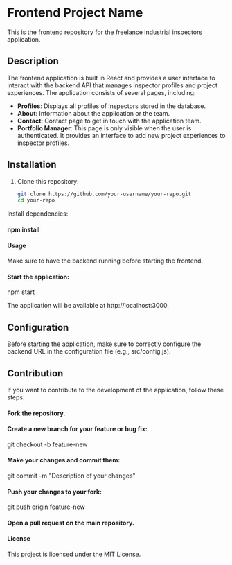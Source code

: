 # Frontend Project Name

This is the frontend repository for the freelance industrial inspectors application.

## Description

The frontend application is built in React and provides a user interface to interact with the backend API that manages inspector profiles and project experiences. The application consists of several pages, including:

- **Profiles**: Displays all profiles of inspectors stored in the database.
- **About**: Information about the application or the team.
- **Contact**: Contact page to get in touch with the application team.
- **Portfolio Manager**: This page is only visible when the user is authenticated. It provides an interface to add new project experiences to inspector profiles.

## Installation

1. Clone this repository:

   ```bash
   git clone https://github.com/your-username/your-repo.git
   cd your-repo

Install dependencies:

#### npm install

#### Usage
Make sure to have the backend running before starting the frontend.

#### Start the application:

npm start

The application will be available at http://localhost:3000.

## Configuration
Before starting the application, make sure to correctly configure the backend URL in the configuration file (e.g., src/config.js).

## Contribution
If you want to contribute to the development of the application, follow these steps:

#### Fork the repository.

#### Create a new branch for your feature or bug fix:

git checkout -b feature-new

#### Make your changes and commit them:

git commit -m "Description of your changes"

#### Push your changes to your fork:

git push origin feature-new

#### Open a pull request on the main repository.

#### License
This project is licensed under the MIT License.